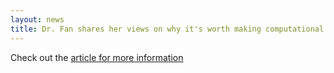 ```yaml
---
layout: news
title: Dr. Fan shares her views on why it's worth making computational methods easy to use in a Nature Careers column.
---
```


Check out the [article for more information](https://www.nature.com/articles/d41586-023-01440-z)

